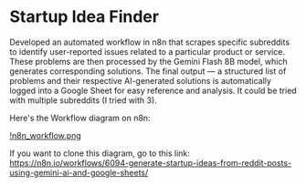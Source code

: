 # Startup Idea Finder
Developed an automated workflow in n8n that scrapes specific subreddits to identify user-reported issues related to a particular product or service. These problems are then processed by the Gemini Flash 8B model, which generates corresponding solutions. The final output — a structured list of problems and their respective AI-generated solutions is automatically logged into a Google Sheet for easy reference and analysis.
It could be tried with multiple subreddits (I tried with 3).

Here's the Workflow diagram on n8n:

[!n8n_workflow.png](https://github.com/jayrajpamnani/n8n_startup_idea_finder_project/blob/main/n8n_workflow.png?raw=true)

If you want to clone this diagram, go to this link: https://n8n.io/workflows/6094-generate-startup-ideas-from-reddit-posts-using-gemini-ai-and-google-sheets/
